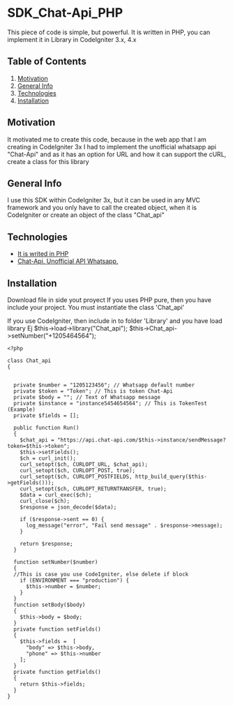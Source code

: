 # SDK_Chat-Api_PHP
This piece of code is simple, but powerful. It is written in PHP, you can implement it in Library in CodeIgniter 3.x, 4.x
## Table of Contents
1. [Motivation](#motivation)
2. [General Info](#general-info)
3. [Technologies](#technologies)
4. [Installation](#installation)

## Motivation
It motivated me to create this code, because in the web app that I am creating in CodeIgniter 3x I had to implement the unofficial whatsapp api "Chat-Api" and as it has an option for URL and how it can support the cURL, create a class for this library

## General Info
I use this SDK within CodeIgniter 3x, but it can be used in any MVC framework and you only have to call the created object, when it is CodeIgniter or create an object of the class "Chat_api"
## Technologies
* [It is writed in PHP](https://www.php.net/)
* [Chat-Api, Unofficial API Whatsapp, ](https://chat-api.com/)


## Installation
Download file in side yout proyect
If you uses PHP pure, then you have include your project.
You must instantiate the class 'Chat_api'

If you use CodeIgniter, then include in to folder 'Library' 
and you have load library Ej $this->load->library("Chat_api"); $this->Chat_api->setNumber("+1205464564");

```
<?php

class Chat_api
{

  
  private $number = "1205123456"; // Whatsapp default number
  private $token = "Token"; // This is token Chat-Api
  private $body = ""; // Text of Whatsapp message
  private $instance = "instance5454654564"; // This is TokenTest (Example)
  private $fields = [];

  public function Run()
  {
    $chat_api = "https://api.chat-api.com/$this->instance/sendMessage?token=$this->token";
    $this->setFields();
    $ch = curl_init();
    curl_setopt($ch, CURLOPT_URL, $chat_api);
    curl_setopt($ch, CURLOPT_POST, true);
    curl_setopt($ch, CURLOPT_POSTFIELDS, http_build_query($this->getFields()));
    curl_setopt($ch, CURLOPT_RETURNTRANSFER, true);
    $data = curl_exec($ch);
    curl_close($ch);
    $response = json_decode($data);

    if ($response->sent == 0) {
      log_message("error", "Fail send message" . $response->message);
    }

    return $response;
  }

  function setNumber($number)
  {
  //This is case you use CodeIgniter, else delete if block
    if (ENVIRONMENT === "production") {
      $this->number = $number;
    }
  }
  function setBody($body)
  {
    $this->body = $body;
  }
  private function setFields()
  {
    $this->fields =  [
      "body" => $this->body,
      "phone" => $this->number
    ];
  }
  private function getFields()
  {
    return $this->fields;
  }
}

